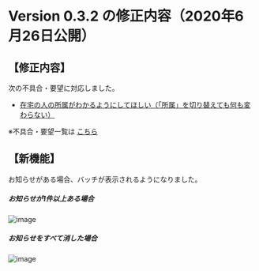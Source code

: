 # Version 0.3.2 の修正内容（2020年6月26日公開）

## 【修正内容】

次の不具合・要望に対応しました。

- [在宅の人の所属がわかるようにしてほしい（「所属」を切り替えても何も変わらない）](https://github.com/a-kodama/WFP_beta_test/blob/master/Beta-9.md)



※不具合・要望一覧は [こちら](https://github.com/a-kodama/WFP_beta_test/blob/master/README.md)

## 【新機能】

お知らせがある場合、バッチが表示されるようになりました。

##### お知らせが1件以上ある場合

![image](https://user-images.githubusercontent.com/44768088/85814803-c7ec6f00-b7a1-11ea-8df5-ad30cb4d0d0a.png)

##### お知らせをすべて消した場合

![image](https://user-images.githubusercontent.com/44768088/85814824-d470c780-b7a1-11ea-84f6-37afb8071a49.png)
